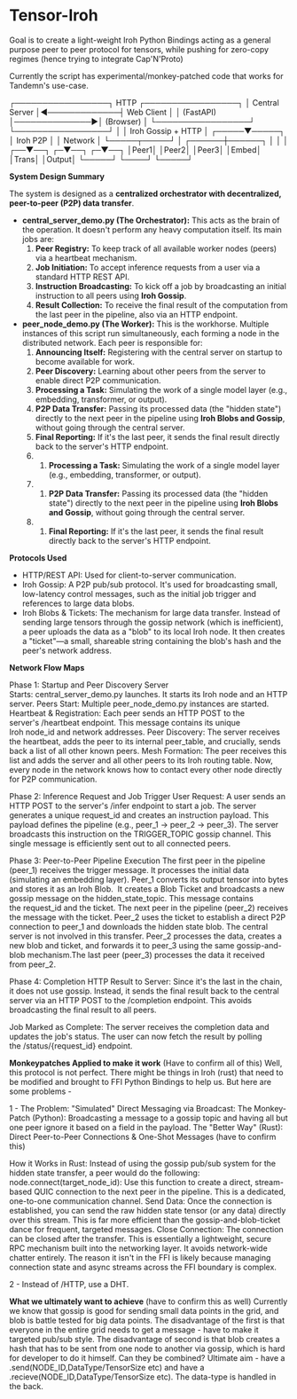 # Tensor-Iroh

Goal is to create a light-weight Iroh Python Bindings acting as a general purpose peer to peer protocol for tensors, while pushing for zero-copy regimes (hence trying to integrate Cap'N'Proto)

Currently the script has experimental/monkey-patched code that works for Tandemn's use-case.

┌─────────────────┐    HTTP     ┌─────────────────┐
│  Central Server │◄─────────────┤   Web Client    │
│   (FastAPI)     │──────────────►│   (Browser)     │
└─────────────────┘              └─────────────────┘
          │
          │ Iroh Gossip + HTTP
          │
    ┌─────▼─────┐
    │  Iroh P2P │
    │  Network  │
    └─────┬─────┘
          │
   ┌──────┼──────┐
   │      │      │
┌──▼──┐ ┌─▼──┐ ┌─▼──┐
│Peer1│ │Peer2│ │Peer3│
│Embed│ │Trans│ │Output│
└─────┘ └────┘ └─────┘

**System Design Summary**

The system is designed as a **centralized orchestrator with decentralized, peer-to-peer (P2P) data transfer**.

- **central_server_demo.py (The Orchestrator):** This acts as the brain of the operation. It doesn't perform any heavy computation itself. Its main jobs are:
    1. **Peer Registry:** To keep track of all available worker nodes (peers) via a heartbeat mechanism.
    2. **Job Initiation:** To accept inference requests from a user via a standard HTTP REST API.
    3. **Instruction Broadcasting:** To kick off a job by broadcasting an initial instruction to all peers using **Iroh Gossip**.
    4. **Result Collection:** To receive the final result of the computation from the last peer in the pipeline, also via an HTTP endpoint.
- **peer_node_demo.py (The Worker):** This is the workhorse. Multiple instances of this script run simultaneously, each forming a node in the distributed network. Each peer is responsible for:
    1. **Announcing Itself:** Registering with the central server on startup to become available for work.
    2. **Peer Discovery:** Learning about other peers from the server to enable direct P2P communication.
    3. **Processing a Task:** Simulating the work of a single model layer (e.g., embedding, transformer, or output).
    1. **P2P Data Transfer:** Passing its processed data (the "hidden state") directly to the next peer in the pipeline using **Iroh Blobs and Gossip**, without going through the central server.
    1. **Final Reporting:** If it's the last peer, it sends the final result directly back to the server's HTTP endpoint.
    4. 1. **Processing a Task:** Simulating the work of a single model layer (e.g., embedding, transformer, or output).
    5. 1. **P2P Data Transfer:** Passing its processed data (the "hidden state") directly to the next peer in the pipeline using **Iroh Blobs and Gossip**, without going through the central server.
    6. 1. **Final Reporting:** If it's the last peer, it sends the final result directly back to the server's HTTP endpoint.

**Protocols Used**
- HTTP/REST API: Used for client-to-server communication.
- Iroh Gossip: A P2P pub/sub protocol. It's used for broadcasting small, low-latency control messages, such as the initial job trigger and references to large data blobs.
- Iroh Blobs & Tickets: The mechanism for large data transfer. Instead of sending large tensors through the gossip network (which is inefficient), a peer uploads the data as a "blob" to its local Iroh node. It then creates a "ticket"—a small, shareable string containing the blob's hash and the peer's network address. 

**Network Flow Maps**

Phase 1: Startup and Peer Discovery
Server Starts: central_server_demo.py launches. It starts its Iroh node and an HTTP server. Peers Start: Multiple peer_node_demo.py instances are started. Heartbeat & Registration: Each peer sends an HTTP POST to the server's /heartbeat endpoint. This message contains its unique Iroh node_id and network addresses. Peer Discovery: The server receives the heartbeat, adds the peer to its internal peer_table, and crucially, sends back a list of all other known peers. Mesh Formation: The peer receives this list and adds the server and all other peers to its Iroh routing table. Now, every node in the network knows how to contact every other node directly for P2P communication.

Phase 2: Inference Request and Job Trigger
User Request: A user sends an HTTP POST to the server's /infer endpoint to start a job. The server generates a unique request_id and creates an instruction payload. This payload defines the pipeline (e.g., peer_1 -> peer_2 -> peer_3). The server broadcasts this instruction on the TRIGGER_TOPIC gossip channel. This single message is efficiently sent out to all connected peers.

Phase 3: Peer-to-Peer Pipeline Execution
The first peer in the pipeline (peer_1) receives the trigger message. It processes the initial data (simulating an embedding layer). Peer_1 converts its output tensor into bytes and stores it as an Iroh Blob.  It creates a Blob Ticket and broadcasts a new gossip message on the hidden_state_topic. This message contains the request_id and the ticket. The next peer in the pipeline (peer_2) receives the message with the ticket. Peer_2 uses the ticket to establish a direct P2P connection to peer_1 and downloads the hidden state blob. The central server is not involved in this transfer. Peer_2 processes the data, creates a new blob and ticket, and forwards it to peer_3 using the same gossip-and-blob mechanism.The last peer (peer_3) processes the data it received from peer_2.

Phase 4: Completion
HTTP Result to Server: Since it's the last in the chain, it does not use gossip. Instead, it sends the final result back to the central server via an HTTP POST to the /completion endpoint. This avoids broadcasting the final result to all peers. 

Job Marked as Complete: The server receives the completion data and updates the job's status. The user can now fetch the result by polling the /status/{request_id} endpoint.

**Monkeypatches Applied to make it work** (Have to confirm all of this)
Well, this protocol is not perfect. There might be things in Iroh (rust) that need to be modified and brought to FFI Python Bindings to help us. But here are some problems - 

1 - The Problem: "Simulated" Direct Messaging via Broadcast: 
The Monkey-Patch (Python): Broadcasting a message to a gossip topic and having all but one peer ignore it based on a field in the payload.
The "Better Way" (Rust): Direct Peer-to-Peer Connections & One-Shot Messages (have to confirm this)

How it Works in Rust:
Instead of using the gossip pub/sub system for the hidden state transfer, a peer would do the following:
node.connect(target_node_id): Use this function to create a direct, stream-based QUIC connection to the next peer in the pipeline. This is a dedicated, one-to-one communication channel. Send Data: Once the connection is established, you can send the raw hidden state tensor (or any data) directly over this stream. This is far more efficient than the gossip-and-blob-ticket dance for frequent, targeted messages. Close Connection: The connection can be closed after the transfer. This is essentially a lightweight, secure RPC mechanism built into the networking layer. It avoids network-wide chatter entirely. The reason it isn't in the FFI is likely because managing connection state and async streams across the FFI boundary is complex.

2 - Instead of /HTTP, use a DHT.


**What we ultimately want to achieve** (have to confirm this as well)
Currently we know that gossip is good for sending small data points in the grid, and blob is battle tested for big data points. The disadvantage of the first is that everyone in the entire grid needs to get a message - have to make it targeted pub/sub style. The disadvantage of second is that blob creates a hash that has to be sent from one node to another via gossip, which is hard for developer to do it himself. 
Can they be combined? 
Ultimate aim - have a .send(NODE_ID,DataType/TensorSize etc) and have a .recieve(NODE_ID,DataType/TensorSize etc). The data-type is handled in the back. 
